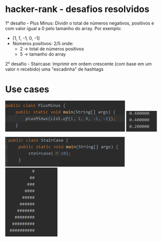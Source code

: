# hacker-rank - desafios resolvidos

1° desafio - Plus Minus: Dividir o total de números negativos, positivos e com valor igual a 0 pelo tamanho do array.
Por exemplo: 
 - [1, 1, -1, 0, -1]
 - Números positivos: 2/5 onde:
   - 2 -> total de números positivos
   - 5 -> tamanho do array

2° desafio - Staircase: Imprimir em ordem crescente (com base em um valor n recebido) uma "escadinha" de hashtags

# Use cases
![img.png](img.png)
![img_1.png](img_1.png)


![img_2.png](img_2.png)
![img_3.png](img_3.png)
